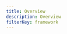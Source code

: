 ```yaml
---
title: Overview
description: Overview
filterKey: framework
---
```


<inline-fragment framework="react" src="~/ui-legacy/fragments/react/overview.md"></inline-fragment>
<inline-fragment framework="vue" src="~/ui-legacy/fragments/vue/overview.md"></inline-fragment>
<inline-fragment framework="angular" src="~/ui-legacy/fragments/angular/overview.md"></inline-fragment>
<inline-fragment framework="ionic" src="~/ui-legacy/fragments/angular/overview.md"></inline-fragment>
<inline-fragment framework="react-native" src="~/ui-legacy/fragments/react/overview.md"></inline-fragment>
